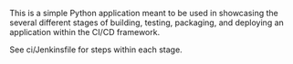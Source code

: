 <p>This is a simple Python application meant to be used in showcasing the several different stages of building, testing, packaging, and deploying an application within the CI/CD framework.</p>

<p>See ci/Jenkinsfile for steps within each stage.</p>
